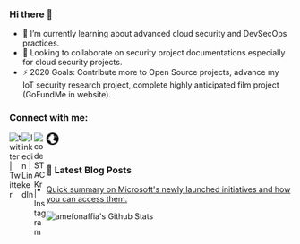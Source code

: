 ### Hi there 👋  

- 🌱 I’m currently learning about advanced cloud security and DevSecOps practices.
- 👯 Looking to collaborate on security project documentations especially for cloud security projects.
- ⚡ 2020 Goals: Contribute more to Open Source projects, advance my IoT security research project, complete highly anticipated film project (GoFundMe in website).

### Connect with me:

[<img align="left" alt="twitter | Twitter" width="22px" src="https://cdn.jsdelivr.net/npm/simple-icons@v3/icons/twitter.svg" />][twitter]
[<img align="left" alt="linkedin | LinkedIn" width="22px" src="https://cdn.jsdelivr.net/npm/simple-icons@v3/icons/linkedin.svg" />][linkedin]
[<img align="left" alt="codeSTACKr | Instagram" width="22px" src="https://cdn.jsdelivr.net/npm/simple-icons@v3/icons/instagram.svg" />][instagram]
[<img align="left" alt="instagram" width="22px" src="https://raw.githubusercontent.com/iconic/open-iconic/master/svg/globe.svg" />][project]
<br />
<br />

[project]: https://www.gofundme.com/f/the-hail-mary-feature-film
[linkedin]: https://www.linkedin.com/in/abasi-amefon-affia/
[twitter]: https://twitter.com/amy_qb
[instagram]: https://www.instagram.com/amy_qb

### 📕 Latest Blog Posts
<!-- BLOG-POST-LIST:START -->
- [Quick summary on Microsoft's newly launched initiatives and how you can access them.](https://www.linkedin.com/pulse/quick-summary-microsofts-newly-launched-initiatives-how-affia/)

<!-- BLOG-POST-LIST:END -->

<img align="left" alt="amefonaffia's Github Stats" src="https://github-readme-stats.vercel.app/api?username=amefonaffia&show_icons=true&hide_border=true" />

<!--
**amefonaffia/amefonaffia** is a ✨ _special_ ✨ repository because its `README.md` (this file) appears on your GitHub profile.

Here are some ideas to get you started:

- 🔭 I’m currently working on ...
- 🌱 I’m currently learning ...
- 👯 I’m looking to collaborate on ...
- 🤔 I’m looking for help with ...
- 💬 Ask me about ...
- 📫 How to reach me: ...
- 😄 Pronouns: ...

-->

